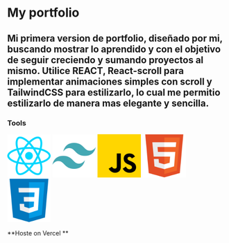 # My portfolio


## Mi primera version de portfolio, diseñado por mi, buscando mostrar lo aprendido y con el objetivo de seguir creciendo y sumando proyectos al mismo. Utilice REACT, React-scroll para implementar animaciones simples con scroll y TailwindCSS para estilizarlo, lo cual me permitio estilizarlo de manera mas elegante y sencilla.


### Tools

 <img src="https://github.com/FacuBenitez/portfolio/blob/main/src/assets/react.png" width="100"> <img src="https://github.com/FacuBenitez/portfolio/blob/main/src/assets/tailwind.png" width="100"> <img src="https://github.com/FacuBenitez/portfolio/blob/main/src/assets/javascript.png" width="100"> <img src="https://github.com/FacuBenitez/portfolio/blob/main/src/assets/html.png" width="100"> <img src="https://github.com/FacuBenitez/portfolio/blob/main/src/assets/css.png" width="100">

**Hoste on Vercel **
